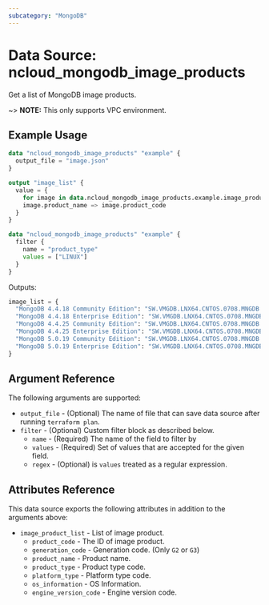 ```yaml
---
subcategory: "MongoDB"
---
```



# Data Source: ncloud_mongodb_image_products

Get a list of MongoDB image products.

~> **NOTE:** This only supports VPC environment.

## Example Usage

```terraform
data "ncloud_mongodb_image_products" "example" {
  output_file = "image.json"
}

output "image_list" {
  value = {
    for image in data.ncloud_mongodb_image_products.example.image_product_list:
    image.product_name => image.product_code
  }
}
```

```terraform
data "ncloud_mongodb_image_products" "example" {
  filter {
    name = "product_type"
    values = ["LINUX"]
  }
}
```

Outputs:
```terraform
image_list = {
  "MongoDB 4.4.18 Community Edition": "SW.VMGDB.LNX64.CNTOS.0708.MNGDB.4418.CE.B050",
  "MongoDB 4.4.18 Enterprise Edition": "SW.VMGDB.LNX64.CNTOS.0708.MNGDB.4418.EE.B050",
  "MongoDB 4.4.25 Community Edition": "SW.VMGDB.LNX64.CNTOS.0708.MNGDB.4425.CE.B050",
  "MongoDB 4.4.25 Enterprise Edition": "SW.VMGDB.LNX64.CNTOS.0708.MNGDB.4425.EE.B050",
  "MongoDB 5.0.19 Community Edition": "SW.VMGDB.LNX64.CNTOS.0708.MNGDB.5019.CE.B050",
  "MongoDB 5.0.19 Enterprise Edition": "SW.VMGDB.LNX64.CNTOS.0708.MNGDB.5019.EE.B050"
}
```

## Argument Reference

The following arguments are supported:

* `output_file` - (Optional) The name of file that can save data source after running `terraform plan`.
* `filter` - (Optional) Custom filter block as described below.
  * `name` - (Required) The name of the field to filter by
  * `values` - (Required) Set of values that are accepted for the given field.
  * `regex` - (Optional) is `values` treated as a regular expression.

## Attributes Reference

This data source exports the following attributes in addition to the arguments above:

* `image_product_list` - List of image product.
  * `product_code` - The ID of image product.
  * `generation_code` - Generation code. (Only `G2` or `G3`)
  * `product_name` - Product name.
  * `product_type` - Product type code.
  * `platform_type` - Platform type code.
  * `os_information` - OS Information.
  * `engine_version_code` - Engine version code.
